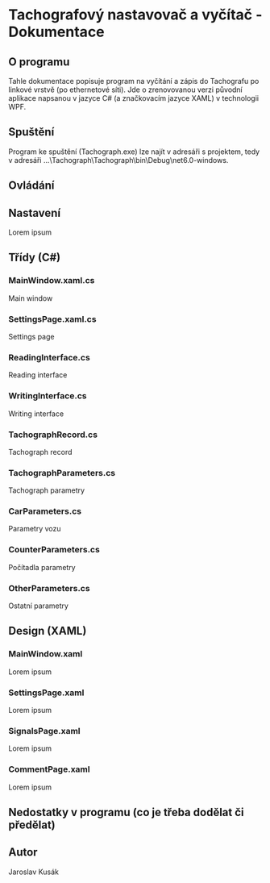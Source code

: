 # Tachografový nastavovač a vyčítač - Dokumentace

## O programu

Tahle dokumentace popisuje program na vyčítání a zápis do Tachografu po linkové vrstvě (po ethernetové síti). Jde o zrenovovanou verzi původní aplikace napsanou v jazyce C# (a značkovacím jazyce XAML) v technologii WPF.

## Spuštění

Program ke spuštění (Tachograph.exe) lze najít v adresáři s projektem, tedy v adresáři ...\Tachograph\Tachograph\bin\Debug\net6.0-windows.

## Ovládání



## Nastavení

Lorem ipsum

## Třídy (C#)

### MainWindow.xaml.cs

Main window

### SettingsPage.xaml.cs

Settings page

### ReadingInterface.cs

Reading interface

### WritingInterface.cs

Writing interface

### TachographRecord.cs

Tachograph record

### TachographParameters.cs

Tachograph parametry

### CarParameters.cs

Parametry vozu

### CounterParameters.cs

Počítadla parametry

### OtherParameters.cs

Ostatní parametry

## Design (XAML)

### MainWindow.xaml

Lorem ipsum

### SettingsPage.xaml

Lorem ipsum

### SignalsPage.xaml

Lorem ipsum

### CommentPage.xaml

Lorem ipsum

## Nedostatky v programu (co je třeba dodělat či předělat)

## Autor

Jaroslav Kusák
